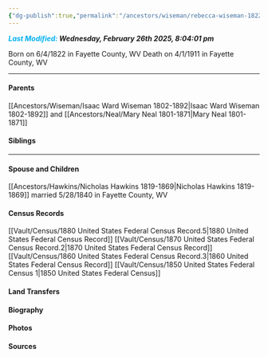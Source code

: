 ```yaml
---
{"dg-publish":true,"permalink":"/ancestors/wiseman/rebecca-wiseman-1822-1911/","tags":["Rebecca-Wiseman"]}
---
```


***<font color="#00b0f0">Last Modified:</font> Wednesday, February 26th 2025, 8:04:01 pm***

Born on  6/4/1822 in Fayette County, WV
Death on 4/1/1911 in Fayette County, WV

---
#### Parents

[[Ancestors/Wiseman/Isaac Ward Wiseman 1802-1892\|Isaac Ward Wiseman 1802-1892]] and [[Ancestors/Neal/Mary Neal 1801-1871\|Mary Neal 1801-1871]]
#### Siblings
<!-- Link to sibling -->

---
#### Spouse and Children
[[Ancestors/Hawkins/Nicholas Hawkins 1819-1869\|Nicholas Hawkins 1819-1869]] married 5/28/1840 in Fayette County, WV
<!-- Link to child -->

#### Census Records
[[Vault/Census/1880 United States Federal Census Record.5\|1880 United States Federal Census Record]]
[[Vault/Census/1870 United States Federal Census Record.2\|1870 United States Federal Census Record]]
[[Vault/Census/1860 United States Federal Census Record.3\|1860 United States Federal Census Record]]
[[Vault/Census/1850 United States Federal Census 1\|1850 United States Federal Census]]
#### Land Transfers

#### Biography

#### Photos

#### Sources

